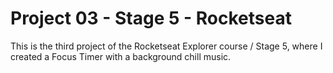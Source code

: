 # Project 03 - Stage 5 - Rocketseat

This is the third project of the Rocketseat Explorer course / Stage 5, where I created a Focus Timer with a background chill music.
